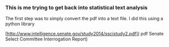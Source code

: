 ### This is me trying to get back into statistical text analysis
The first step was to simply convert the pdf into a text file. I did this using a python library

[http://www.intelligence.senate.gov/study2014/sscistudy2.pdf]( pdf Senate Select Committee Interrogation Report)
